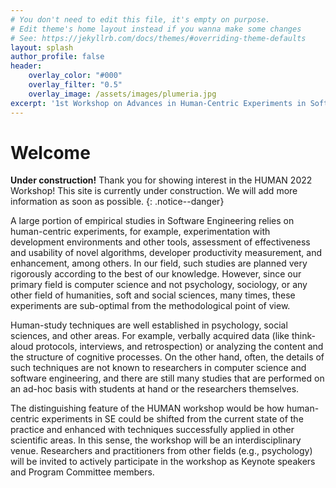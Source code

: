```yaml
---
# You don't need to edit this file, it's empty on purpose.
# Edit theme's home layout instead if you wanna make some changes
# See: https://jekyllrb.com/docs/themes/#overriding-theme-defaults
layout: splash
author_profile: false
header:
    overlay_color: "#000"
    overlay_filter: "0.5"
    overlay_image: /assets/images/plumeria.jpg
excerpt: '1st Workshop on Advances in Human-Centric Experiments in Software Engineering<br/>Co-located with [SANER 2022](https://saner2022.uom.gr/index)'
---
```


# Welcome

**Under construction!** Thank you for showing interest in the HUMAN 2022 Workshop! This site is currently under construction. We will add more information as soon as possible.
{: .notice--danger}

A large portion of empirical studies in Software Engineering relies on human-centric experiments, for example, experimentation with development environments and other tools, assessment of effectiveness and usability of novel algorithms, developer productivity measurement, and enhancement, among others. In our field, such studies are planned very rigorously according to the best of our knowledge. However, since our primary field is computer science and not psychology, sociology, or any other field of humanities, soft and social sciences, many times, these experiments are sub-optimal from the methodological point of view.

Human-study techniques are well established in psychology, social sciences, and other areas. For example, verbally acquired data (like think-aloud protocols, interviews, and retrospection) or analyzing the content and the structure of cognitive processes. On the other hand, often, the details of such techniques are not known to researchers in computer science and software engineering, and there are still many studies that are performed on an ad-hoc basis with students at hand or the researchers themselves.

The distinguishing feature of the HUMAN workshop would be how human-centric experiments in SE could be shifted from the current state of the practice and enhanced with techniques successfully applied in other scientific areas. In this sense, the workshop will be an interdisciplinary venue. Researchers and practitioners from other fields (e.g., psychology) will be invited to actively participate in the workshop as Keynote speakers and Program Committee members.
